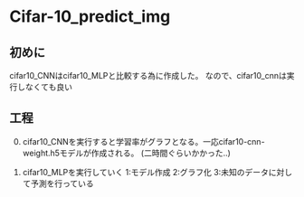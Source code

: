 # Cifar-10_predict_img

## 初めに
cifar10_CNNはcifar10_MLPと比較する為に作成した。
なので、cifar10_cnnは実行しなくても良い

## 工程
0. cifar10_CNNを実行すると学習率がグラフとなる。一応cifar10-cnn-weight.h5モデルが作成される。
(二時間ぐらいかかった..)

1. cifar10_MLPを実行していく
    1:モデル作成
    2:グラフ化
    3:未知のデータに対して予測を行っている
